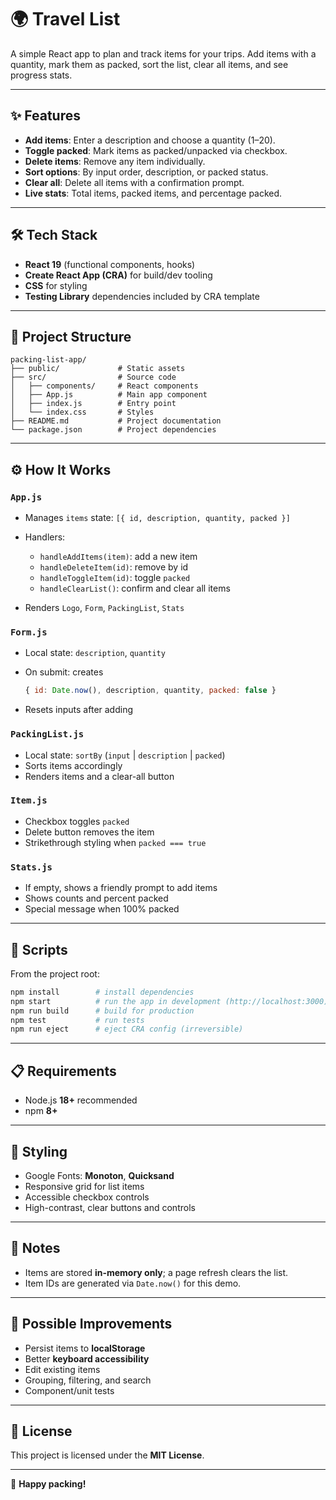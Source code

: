 # 🌍 Travel List

A simple React app to plan and track items for your trips. Add items with a quantity, mark them as packed, sort the list, clear all items, and see progress stats.

---

## ✨ Features

- **Add items**: Enter a description and choose a quantity (1–20).
- **Toggle packed**: Mark items as packed/unpacked via checkbox.
- **Delete items**: Remove any item individually.
- **Sort options**: By input order, description, or packed status.
- **Clear all**: Delete all items with a confirmation prompt.
- **Live stats**: Total items, packed items, and percentage packed.

---

## 🛠 Tech Stack

- **React 19** (functional components, hooks)
- **Create React App (CRA)** for build/dev tooling
- **CSS** for styling
- **Testing Library** dependencies included by CRA template

---

## 📂 Project Structure

```
packing-list-app/
├── public/             # Static assets
├── src/                # Source code
│   ├── components/     # React components
│   ├── App.js          # Main app component
│   ├── index.js        # Entry point
│   └── index.css       # Styles
├── README.md           # Project documentation
└── package.json        # Project dependencies
```

---

## ⚙️ How It Works

### `App.js`

- Manages `items` state: `[{ id, description, quantity, packed }]`
- Handlers:

  - `handleAddItems(item)`: add a new item
  - `handleDeleteItem(id)`: remove by id
  - `handleToggleItem(id)`: toggle `packed`
  - `handleClearList()`: confirm and clear all items

- Renders `Logo`, `Form`, `PackingList`, `Stats`

### `Form.js`

- Local state: `description`, `quantity`
- On submit: creates

  ```js
  { id: Date.now(), description, quantity, packed: false }
  ```

- Resets inputs after adding

### `PackingList.js`

- Local state: `sortBy` (`input` | `description` | `packed`)
- Sorts items accordingly
- Renders items and a clear-all button

### `Item.js`

- Checkbox toggles `packed`
- Delete button removes the item
- Strikethrough styling when `packed === true`

### `Stats.js`

- If empty, shows a friendly prompt to add items
- Shows counts and percent packed
- Special message when 100% packed

---

## 🚀 Scripts

From the project root:

```bash
npm install        # install dependencies
npm start          # run the app in development (http://localhost:3000)
npm run build      # build for production
npm test           # run tests
npm run eject      # eject CRA config (irreversible)
```

---

## 📋 Requirements

- Node.js **18+** recommended
- npm **8+**

---

## 🎨 Styling

- Google Fonts: **Monoton**, **Quicksand**
- Responsive grid for list items
- Accessible checkbox controls
- High-contrast, clear buttons and controls

---

## 📝 Notes

- Items are stored **in-memory only**; a page refresh clears the list.
- Item IDs are generated via `Date.now()` for this demo.

---

## 🔮 Possible Improvements

- Persist items to **localStorage**
- Better **keyboard accessibility**
- Edit existing items
- Grouping, filtering, and search
- Component/unit tests

---

## 📄 License

This project is licensed under the **MIT License**.

---

🎒 **Happy packing!**
